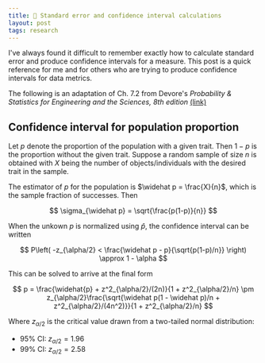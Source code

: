 ```yaml
---
title: 🧮 Standard error and confidence interval calculations
layout: post
tags: research
---
```


I've always found it difficult to remember exactly how to calculate standard error and produce confidence intervals for a measure. This post is a quick reference for me and for others who are trying to produce confidence intervals for data metrics.

The following is an adaptation of Ch. 7.2 from Devore's *Probability & Statistics for Engineering and the Sciences, 8th edition* [(link)](https://faculty.ksu.edu.sa/sites/default/files/probability_and_statistics_for_engineering_and_the_sciences.pdf)

## Confidence interval for population proportion

Let $p$ denote the proportion of the population with a given trait. Then $1-p$ is the proportion without the given trait. Suppose a random sample of size $n$ is obtained with $X$ being the number of objects/individuals with the desired trait in the sample.

The estimator of $p$ for the population is $\widehat p = \frac{X}{n}$, which is the sample fraction of successes. Then

$$
\sigma_{\widehat p} = \sqrt{\frac{p(1-p)}{n}}
$$

When the unkown $p$ is normalized using $\widehat p$, the confidence interval can be written

$$
P\left( -z_{\alpha/2} < \frac{\widehat p - p}{\sqrt{p(1-p)/n}} \right) \approx 1 - \alpha
$$

This can be solved to arrive at the final form

$$
p = \frac{\widehat{p} + z^2_{\alpha/2}/(2n)}{1 + z^2_{\alpha/2}/n} \pm z_{\alpha/2}\frac{\sqrt{\widehat p(1 - \widehat p)/n + z^2_{\alpha/2}/(4n^2)}}{1 + z^2_{\alpha/2}/n}
$$

Where $z_{\alpha/2}$ is the critical value drawn from a two-tailed normal distribution:

- 95% CI: $z_{\alpha/2} = 1.96$
- 99% CI: $z_{\alpha/2} = 2.58$